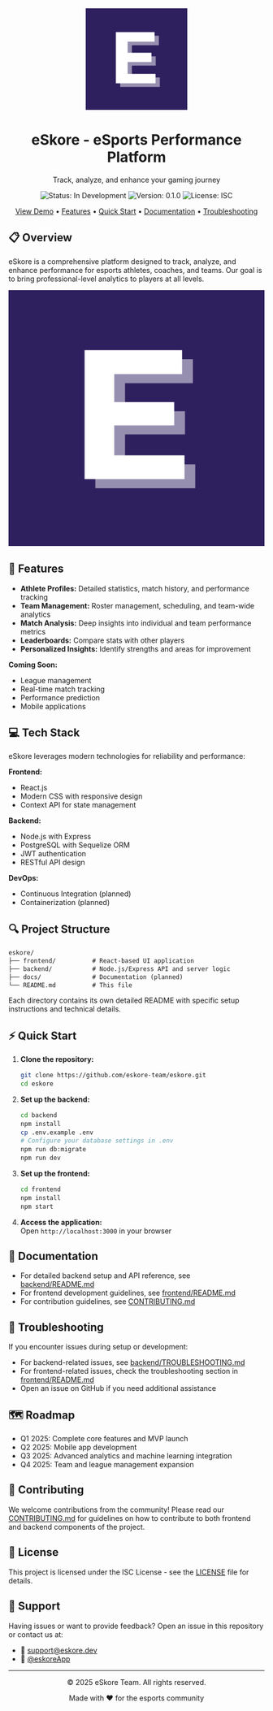 <div align="center">
  <img src="frontend/public/images/logos/eskore-logo.png" alt="eSkore Logo" width="200">
  <h1>eSkore - eSports Performance Platform</h1>
  <p>Track, analyze, and enhance your gaming journey</p>
  
  <!-- Badges -->
  <p>
    <img src="https://img.shields.io/badge/status-in%20development-brightgreen" alt="Status: In Development">
    <img src="https://img.shields.io/badge/version-0.1.0-blue" alt="Version: 0.1.0">
    <img src="https://img.shields.io/badge/license-ISC-green" alt="License: ISC">
  </p>
  
  <!-- Links -->
  <p>
    <a href="#-demo">View Demo</a> •
    <a href="#-features">Features</a> •
    <a href="#-quick-start">Quick Start</a> •
    <a href="#-documentation">Documentation</a> •
    <a href="#-troubleshooting">Troubleshooting</a>
  </p>
</div>

## 📋 Overview

eSkore is a comprehensive platform designed to track, analyze, and enhance performance for esports athletes, coaches, and teams. Our goal is to bring professional-level analytics to players at all levels.

<div align="center">
  <!-- Placeholder for a screenshot of your app -->
  <img src="frontend/public/images/mockups/eskore-mockup.png" alt="eSkore Dashboard Preview" width="600">
</div>

## 🚀 Features

- **Athlete Profiles:** Detailed statistics, match history, and performance tracking
- **Team Management:** Roster management, scheduling, and team-wide analytics
- **Match Analysis:** Deep insights into individual and team performance metrics
- **Leaderboards:** Compare stats with other players
- **Personalized Insights:** Identify strengths and areas for improvement

**Coming Soon:**
- League management
- Real-time match tracking
- Performance prediction
- Mobile applications

## 💻 Tech Stack

eSkore leverages modern technologies for reliability and performance:

**Frontend:**
- React.js
- Modern CSS with responsive design
- Context API for state management

**Backend:**
- Node.js with Express
- PostgreSQL with Sequelize ORM
- JWT authentication
- RESTful API design

**DevOps:**
- Continuous Integration (planned)
- Containerization (planned)

## 🔍 Project Structure

```
eskore/
├── frontend/          # React-based UI application
├── backend/           # Node.js/Express API and server logic
├── docs/              # Documentation (planned)
└── README.md          # This file
```

Each directory contains its own detailed README with specific setup instructions and technical details.

## ⚡ Quick Start

1. **Clone the repository:**
   ```bash
   git clone https://github.com/eskore-team/eskore.git
   cd eskore
   ```

2. **Set up the backend:**
   ```bash
   cd backend
   npm install
   cp .env.example .env
   # Configure your database settings in .env
   npm run db:migrate
   npm run dev
   ```

3. **Set up the frontend:**
   ```bash
   cd frontend
   npm install
   npm start
   ```

4. **Access the application:**  
   Open `http://localhost:3000` in your browser

## 📖 Documentation

- For detailed backend setup and API reference, see [backend/README.md](backend/README.md)
- For frontend development guidelines, see [frontend/README.md](frontend/README.md)
- For contribution guidelines, see [CONTRIBUTING.md](backend/CONTRIBUTING.md)

## 🔧 Troubleshooting

If you encounter issues during setup or development:

- For backend-related issues, see [backend/TROUBLESHOOTING.md](backend/TROUBLESHOOTING.md)
- For frontend-related issues, check the troubleshooting section in [frontend/README.md](frontend/README.md#-troubleshooting)
- Open an issue on GitHub if you need additional assistance

## 🗺️ Roadmap

- Q1 2025: Complete core features and MVP launch
- Q2 2025: Mobile app development
- Q3 2025: Advanced analytics and machine learning integration
- Q4 2025: Team and league management expansion

## 🤝 Contributing

We welcome contributions from the community! Please read our [CONTRIBUTING.md](backend/CONTRIBUTING.md) for guidelines on how to contribute to both frontend and backend components of the project.

## 📝 License

This project is licensed under the ISC License - see the [LICENSE](LICENSE) file for details.

## 💬 Support

Having issues or want to provide feedback? Open an issue in this repository or contact us at:
- 📧 support@eskore.dev
- 🐤 [@eskoreApp](https://twitter.com/eskoreApp)

---

<div align="center">
  <p>© 2025 eSkore Team. All rights reserved.</p>
  <p>Made with ❤️ for the esports community</p>
</div>
